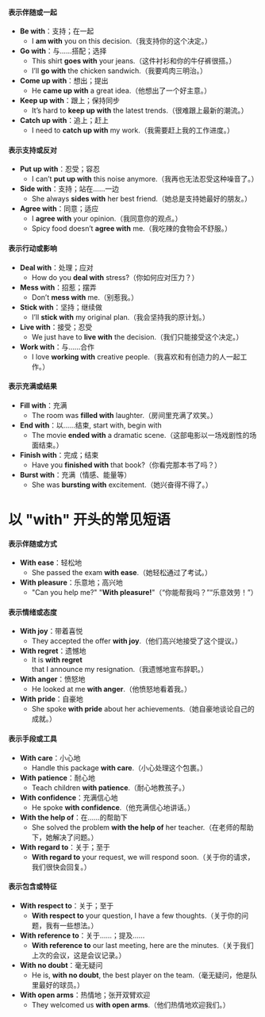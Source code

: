 #### **表示伴随或一起**  
- **Be with**：支持；在一起  
  - I **am with** you on this decision.（我支持你的这个决定。）  
- **Go with**：与……搭配；选择  
  - This shirt **goes with** your jeans.（这件衬衫和你的牛仔裤很搭。）  
  - I’ll **go with** the chicken sandwich.（我要鸡肉三明治。）  
- **Come up with**：想出；提出  
  - He **came up with** a great idea.（他想出了一个好主意。）  
- **Keep up with**：跟上；保持同步  
  - It’s hard to **keep up with** the latest trends.（很难跟上最新的潮流。）  
- **Catch up with**：追上；赶上  
  - I need to **catch up with** my work.（我需要赶上我的工作进度。）  
 
#### **表示支持或反对**  
- **Put up with**：忍受；容忍  
  - I can’t **put up with** this noise anymore.（我再也无法忍受这种噪音了。）  
- **Side with**：支持；站在……一边  
  - She always **sides with** her best friend.（她总是支持她最好的朋友。）  
- **Agree with**：同意；适应  
  - I **agree with** your opinion.（我同意你的观点。）  
  - Spicy food doesn’t **agree with** me.（我吃辣的食物会不舒服。）  
 

#### **表示行动或影响**  
- **Deal with**：处理；应对  
  - How do you **deal with** stress?（你如何应对压力？）  
- **Mess with**：招惹；摆弄  
  - Don’t **mess with** me.（别惹我。）  
- **Stick with**：坚持；继续做  
  - I’ll **stick with** my original plan.（我会坚持我的原计划。）  
- **Live with**：接受；忍受  
  - We just have to **live with** the decision.（我们只能接受这个决定。）  
- **Work with**：与……合作  
  - I love **working with** creative people.（我喜欢和有创造力的人一起工作。）  
 
#### **表示充满或结果**  
- **Fill with**：充满  
  - The room was **filled with** laughter.（房间里充满了欢笑。）  
- **End with**：以……结束, start with, begin with
  - The movie **ended with** a dramatic scene.（这部电影以一场戏剧性的场面结束。）  
- **Finish with**：完成；结束  
  - Have you **finished with** that book?（你看完那本书了吗？）  
- **Burst with**：充满（情感、能量等）  
  - She was **bursting with** excitement.（她兴奋得不得了。）  

# **以 "with" 开头的常见短语**  

#### **表示伴随或方式**  
- **With ease**：轻松地  
  - She passed the exam **with ease**.（她轻松通过了考试。）  
- **With pleasure**：乐意地；高兴地  
  - "Can you help me?" "**With pleasure!**"（“你能帮我吗？”“乐意效劳！”）   
 
#### **表示情绪或态度**  
- **With joy**：带着喜悦  
  - They accepted the offer **with joy**.（他们高兴地接受了这个提议。）  
- **With regret**：遗憾地  
  - It is **with regret** that I announce my resignation.（我遗憾地宣布辞职。）  
- **With anger**：愤怒地  
  - He looked at me **with anger**.（他愤怒地看着我。）  
- **With pride**：自豪地  
  - She spoke **with pride** about her achievements.（她自豪地谈论自己的成就。）  
 
#### **表示手段或工具**  
- **With care**：小心地  
  - Handle this package **with care**.（小心处理这个包裹。）  
- **With patience**：耐心地  
  - Teach children **with patience**.（耐心地教孩子。）  
- **With confidence**：充满信心地  
  - He spoke **with confidence**.（他充满信心地讲话。）  
- **With the help of**：在……的帮助下  
  - She solved the problem **with the help of** her teacher.（在老师的帮助下，她解决了问题。）  
- **With regard to**：关于；至于  
  - **With regard to** your request, we will respond soon.（关于你的请求，我们很快会回复。）  
 
#### **表示包含或特征**  
- **With respect to**：关于；至于  
  - **With respect to** your question, I have a few thoughts.（关于你的问题，我有一些想法。）  
- **With reference to**：关于……；提及……  
  - **With reference to** our last meeting, here are the minutes.（关于我们上次的会议，这是会议记录。）  
- **With no doubt**：毫无疑问  
  - He is, **with no doubt**, the best player on the team.（毫无疑问，他是队里最好的球员。）  
- **With open arms**：热情地；张开双臂欢迎  
  - They welcomed us **with open arms**.（他们热情地欢迎我们。）  
 

